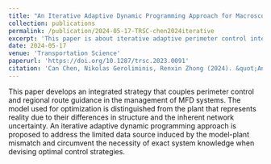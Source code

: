 ```yaml
---
title: "An Iterative Adaptive Dynamic Programming Approach for Macroscopic Fundamental Diagram-Based Perimeter Control and Route Guidance"
collection: publications
permalink: /publication/2024-05-17-TRSC-chen2024iterative
excerpt: 'This paper is about iterative adaptive perimeter control integrated with regional route guidance.'
date: 2024-05-17
venue: 'Transportation Science'
paperurl: 'https://doi.org/10.1287/trsc.2023.0091'
citation: 'Can Chen, Nikolas Geroliminis, Renxin Zhong (2024). &quot;An Iterative Adaptive Dynamic Programming Approach for Macroscopic Fundamental Diagram-Based Perimeter Control and Route Guidance.&quot; <i>Transportation Science</i>. 58(4):896-918.'
---
```


This paper develops an integrated strategy that couples perimeter control and regional route guidance in the management of MFD systems. The model used for optimization is distinguished from the plant that represents reality due to their differences in structure and the inherent network uncertainty. An iterative adaptive dynamic programming approach is proposed to address the limited data source induced by the model-plant mismatch and circumvent the necessity of exact system knowledge when devising optimal control strategies.

